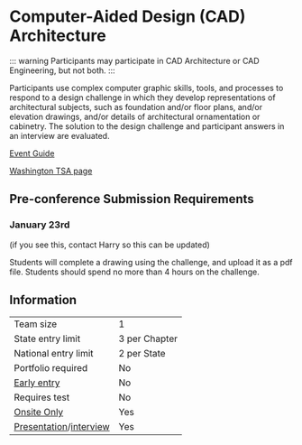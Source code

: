 # Computer-Aided Design (CAD) Architecture

::: warning
Participants may participate in CAD Architecture or CAD Engineering, but not both.
:::

Participants use complex computer graphic skills, tools, and processes to respond to a design challenge in which they develop representations of architectural subjects, such as foundation and/or floor plans, and/or elevation drawings, and/or details of architectural ornamentation or cabinetry. The solution to the design challenge and participant answers in an interview are evaluated.

[Event Guide](https://lwsd.sharepoint.com/:b:/r/sites/GR-JHS-TechnologyStudentAssociation-SCA/Shared%20Documents/23-24/Competition/Event%20Guides/HS%20-%20CAD%20Architecture.pdf)

[Washington TSA page](https://www.washingtontsa.org/high-school-events/computer-aided-design-cad-architecture)

## Pre-conference Submission Requirements

### January 23rd

(if you see this, contact Harry so this can be updated)

Students will complete a drawing using the challenge, and upload it as a pdf file. Students should spend no more than 4 hours on the challenge.

## Information

|                                              |               |
| -------------------------------------------- | ------------- |
| Team size                                    | 1             |
| State entry limit                            | 3 per Chapter |
| National entry limit                         | 2 per State   |
| Portfolio required                           | No            |
| [Early entry](/#terms)                       | No            |
| Requires test                                | No            |
| [Onsite Only](/#terms)                       | Yes           |
| [Presentation](/#terms)/[interview](/#terms) | Yes           |
